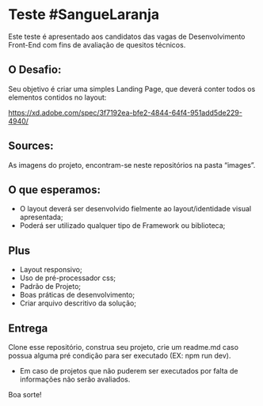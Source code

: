 # Teste #SangueLaranja

Este teste é apresentado aos candidatos das vagas de Desenvolvimento Front-End com fins de avaliação de quesitos técnicos.

## O Desafio:

Seu objetivo é criar uma simples Landing Page, que deverá conter todos os elementos contidos no layout:

https://xd.adobe.com/spec/3f7192ea-bfe2-4844-64f4-951add5de229-4940/

## Sources:
As imagens do projeto, encontram-se neste repositórios na pasta “images”.

## O que esperamos:

- O layout deverá ser desenvolvido fielmente ao layout/identidade visual apresentada;
- Poderá ser utilizado qualquer tipo de Framework ou biblioteca;

## Plus
- Layout responsivo;
- Uso de pré-processador css;
- Padrão de Projeto;
- Boas práticas de desenvolvimento;
- Criar arquivo descritivo da solução;


## Entrega

Clone esse repositório, construa seu projeto, crie um readme.md caso possua alguma pré condição para ser executado (EX: npm run dev).

* Em caso de projetos que não puderem ser executados por falta de informações não serão avaliados.


Boa sorte!
